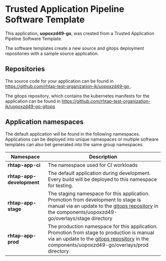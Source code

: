 # Trusted Application Pipeline Software Template

This application, **uopoxzd49-go**, was created from a Trusted Application Pipeline Software Template.

The software templates create a new source and gitops deployment repositories with a sample source application. 

## Repositories

The source code for your application can be found in [https://github.com/rhtap-test-organization-jk/uopoxzd49-go ](https://github.com/rhtap-test-organization-jk/uopoxzd49-go ).
 
The gitops repository, which contains the kubernetes manifests for the application can be found in 
[https://github.com/rhtap-test-organization-jk/uopoxzd49-go-gitops ](https://github.com/rhtap-test-organization-jk/uopoxzd49-go-gitops ) 

## Application namespaces 

The default application will be found in the following namespaces. Applications can be deployed into unique namespaces or multiple software templates can also bet generated into the same group namespaces.  

|  Namespace   |  Description   |  
| -------- | -------- |
| **rhtap-app-ci** | The namespace used for CI workloads |
| **rhtap-app-development** | The default application during development. Every build will be deployed to this namespace for testing. |
| **rhtap-app-stage** | The staging namespace for this application. Promotion from development to stage is manual via an update to the [gitops repository](https://github.com/rhtap-test-organization-jk/uopoxzd49-go-gitops ) in the components/uopoxzd49-go/overlays/stage directory |
| **rhtap-app-prod** | The production namespace for this application. Promotion from stage to production is manual via an update to the [gitops repository](https://github.com/rhtap-test-organization-jk/uopoxzd49-go-gitops ) in the components/uopoxzd49-go/overlays/prod directory |